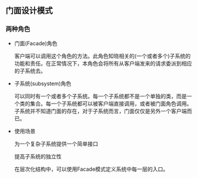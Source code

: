 ## 门面设计模式


### 两种角色

- 门面(Facade)角色

    客户端可以调用这个角色的方法。此角色知晓相关的(一个或者多个)子系统的功能和责任。在正常情况下，本角色会将所有从客户端发来的请求委派到相应的子系统去。

- 子系统(subsystem)角色

    可以同时有一个或者多个子系统。每一个子系统都不是一个单独的类，而是一个类的集合。每一个子系统都可以被客户端直接调用，或者被门面角色调用。子系统并不知道门面的存在，对于子系统而言，门面仅仅是另外一个客户端而已。

- 使用场景

    为一个复杂子系统提供一个简单接口

    提高子系统的独立性

    在层次化结构中，可以使用Facade模式定义系统中每一层的入口。

